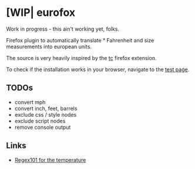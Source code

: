 # [WIP| eurofox

Work in progress - this ain't working yet, folks.

Firefox plugin to automatically translate ° Fahrenheit and size measurements into european units.

The source is very heavily inspired by the [tc](https://github.com/spb/tc) firefox extension.

To check if the installation works in your browser, navigate to the [test page](testpage/test.html).

## TODOs

* convert mph
* convert inch, feet, barrels
* exclude css / style nodes
* exclude script nodes
* remove console output

## Links

* [Regex101 for the temperature](https://regex101.com/r/Wrpp4x/1)